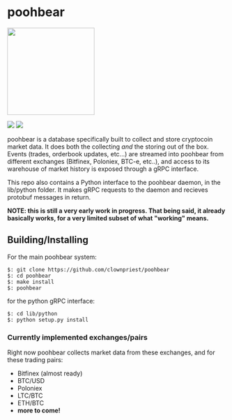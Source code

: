 # poohbear

<a href="http://imgur.com/6KSV3YT"><img src="http://i.imgur.com/6KSV3YT.png" width="200" /></a>

<img src="https://img.shields.io/travis/clownpriest/poohbear.svg">
<img src="https://img.shields.io/aur/license/yaourt.svg">


poohbear is a database specifically built to collect and store cryptocoin market data.
It does both the collecting *and* the storing out of the box. Events (trades, orderbook
updates, etc...) are streamed into poohbear from different exchanges (Bitfinex, Poloniex, BTC-e,
etc..), and access to its warehouse of market history is exposed through a gRPC interface.

This repo also contains a Python interface to the poohbear daemon, in the lib/python folder.
It makes gRPC requests to the daemon and recieves protobuf messages in return.


**NOTE: this is still a very early work in progress. That being said, it already basically works, for a very limited
subset of what "working" means.**


## Building/Installing

For the main poohbear system:
```
$: git clone https://github.com/clownpriest/poohbear
$: cd poohbear
$: make install
$: poohbear
```

for the python gRPC interface:
```
$: cd lib/python
$: python setup.py install
```




### Currently implemented exchanges/pairs
Right now poohbear collects market data from
these exchanges, and for these trading pairs:

- Bitfinex (almost ready)
 - BTC/USD
- Poloniex
 - LTC/BTC
 - ETH/BTC
- **more to come!**
